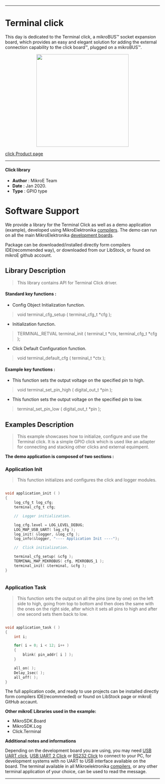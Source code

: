
---
# Terminal click

This day is dedicated to the Terminal click, a mikroBUS™ socket expansion board, which provides an easy and elegant solution for adding the external connection capability to the click board™, plugged on a mikroBUS™.

<p align="center">
  <img src="https://download.mikroe.com/images/click_for_ide/terminal_click.png" height=300px>
</p>

[click Product page](<https://www.mikroe.com/terminal-click>)

---

#### Click library 

- **Author**        : MikroE Team
- **Date**          : Jan 2020.
- **Type**          : GPIO type

# Software Support

We provide a library for the Terminal Click 
as well as a demo application (example), developed using MikroElektronika 
[compilers](https://shop.mikroe.com/compilers). 
The demo can run on all the main MikroElektronika [development boards](https://shop.mikroe.com/development-boards).

Package can be downloaded/installed directly form compilers IDE(recommended way), or downloaded from our LibStock, or found on mikroE github account. 

## Library Description

> This library contains API for Terminal Click driver.

#### Standard key functions :

- Config Object Initialization function.
> void terminal_cfg_setup ( terminal_cfg_t *cfg ); 
 
- Initialization function.
> TERMINAL_RETVAL terminal_init ( terminal_t *ctx, terminal_cfg_t *cfg );

- Click Default Configuration function.
> void terminal_default_cfg ( terminal_t *ctx );


#### Example key functions :

- This function sets the output voltage on the specified pin to high.
> void terminal_set_pin_high ( digital_out_t *pin );
 
- This function sets the output voltage on the specified pin to low.
> terminal_set_pin_low ( digital_out_t *pin );

## Examples Description

> This example showcases how to initialize, configure and use the Terminal click. It is a simple
  GPIO click which is used like an adapter for connecting and stacking other clicks and external
  equimpent. 

**The demo application is composed of two sections :**

### Application Init 

> This function initializes and configures the click and logger modules.

```c

void application_init ( )
{
    log_cfg_t log_cfg;
    terminal_cfg_t cfg;

    //  Logger initialization.

    log_cfg.level = LOG_LEVEL_DEBUG;
    LOG_MAP_USB_UART( log_cfg );
    log_init( &logger, &log_cfg );
    log_info(&logger, "---- Application Init ----");

    //  Click initialization.

    terminal_cfg_setup( &cfg );
    TERMINAL_MAP_MIKROBUS( cfg, MIKROBUS_1 );
    terminal_init( &terminal, &cfg );
}
  
```

### Application Task

> This function sets the output on all the pins (one by one) on the left side to high, going
  from top to bottom and then does the same with the ones on the right side, after which it 
  sets all pins to high and after one second sets them back to low.

```c

void application_task ( )
{
    int i;

    for( i = 0; i < 12; i++ )
    {
        blink( pin_addr[ i ] );
    }

    all_on( );
    Delay_1sec( );
    all_off( );
} 

``` 

The full application code, and ready to use projects can be  installed directly form compilers IDE(recommneded) or found on LibStock page or mikroE GitHub accaunt.

**Other mikroE Libraries used in the example:** 

- MikroSDK.Board
- MikroSDK.Log
- Click.Terminal

**Additional notes and informations**

Depending on the development board you are using, you may need 
[USB UART click](https://shop.mikroe.com/usb-uart-click), 
[USB UART 2 Click](https://shop.mikroe.com/usb-uart-2-click) or 
[RS232 Click](https://shop.mikroe.com/rs232-click) to connect to your PC, for 
development systems with no UART to USB interface available on the board. The 
terminal available in all Mikroelektronika 
[compilers](https://shop.mikroe.com/compilers), or any other terminal application 
of your choice, can be used to read the message.

---
